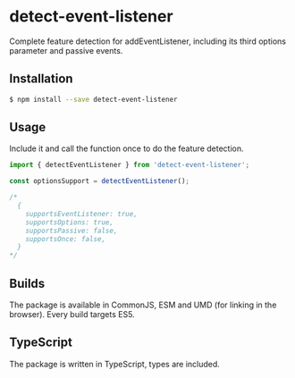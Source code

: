 # detect-event-listener

Complete feature detection for addEventListener, including its third options parameter and passive events. 

## Installation

```bash
$ npm install --save detect-event-listener
```

## Usage

Include it and call the function once to do the feature detection.

```js
import { detectEventListener } from 'detect-event-listener';

const optionsSupport = detectEventListener();

/*
  {
    supportsEventListener: true,
    supportsOptions: true,
    supportsPassive: false,
    supportsOnce: false,
  }
*/
```

## Builds

The package is available in CommonJS, ESM and UMD (for linking in the browser). Every build targets ES5.

## TypeScript

The package is written in TypeScript, types are included.
